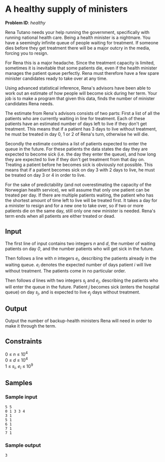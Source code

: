 # A healthy supply of ministers
__Problem ID__: _healthy_

Rena Tutano needs your help running the government, specifically with running
national health care. Being a health minister is a nightmare. You have a
seemingly infinite queue of people waiting for treatment. If someone dies
before they get treatment there will be a major outcry in the media, forcing
you to resign.

For Rena this is a major headache. Since the treatment capacity is limited,
sometimes it is inevitable that some patients die, even if the health minister
manages the patient queue perfectly. Rena must therefore have a few spare
minister candidates ready to take over at any time.

Using advanced statistical inference, Rena's advisors have been able to work
out an estimate of how people will become sick during her term. Your job is to
make a program that given this data, finds the number of minister candidates
Rena needs.

The estimate from Rena's advisors consists of two parts:
First a list of all the patients who are currently waiting in line for
treatment. Each of these patients have an estimated number of days left to live
if they don't get treatment. This means that if a patient has 3 days to live
without treatment, he must be treated in day 0, 1 or 2 of Rena's turn,
otherwise he will die.

Secondly the estimate contains a list of patients expected to enter the queue
in the future. For these patients the data states the day they are expected to
become sick (i.e. the day they enter the queue), and how long they are expected
to live if they don't get treatment from that day on. Treating a patient before
he becomes sick is obviously not possible. This means that if a patient becomes
sick on day 3 with 2 days to live, he must be treated on day 3 or 4 in order to
live.

For the sake of predictability (and not overestimating the capacity of the
Norwegian health service), we will assume that only one patient can be treated
per day. If there are multiple patients waiting, the patient who has the
shortest amount of time left to live will be treated first. It takes a day for
a minister to resign and for a new one to take over, so if two or more patients
die on the same day, still only one new minister is needed. Rena's term ends
when all patients are either treated or dead.

## Input
The first line of input contains two integers _n_ and _d_, the number of
waiting patients on day _0_, and the number patients who will get sick in the
future.

Then follows a line with _n_ integers _e<sub>i</sub>_, describing the patients
already in the waiting queue. _e<sub>i</sub>_ denotes the expected number of
days patient _i_ will live without treatment.  The patients come in no
particular order.

Then follows _d_ lines with two integers _s<sub>j</sub>_ and _e<sub>j</sub>_,
describing the patients who will enter the queue in the future. Patient _j_
becomes sick (enters the hospital queue) on day _s<sub>j</sub>_, and is
expected to live _e<sub>j</sub>_ days without treatment.

## Output
Output the number of backup-health ministers Rena will need in order to make it
through the term.

## Constraints
0 &le; _n_ &le; 10<sup>4</sup>  
0 &le; _d_ &le; 10<sup>4</sup>  
1 &le; _s<sub>i</sub>_, _e<sub>i</sub>_ &le; 10<sup>9</sup>

## Samples
### Sample input
```
5 5
0 1 3 3 4
3 1
5 1
6 1
7 1
7 1
```

### Sample output
```
3
```
